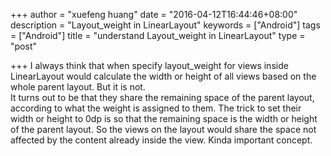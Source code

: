 +++
author = "xuefeng huang"
date = "2016-04-12T16:44:46+08:00"
description = "Layout_weight in LinearLayout"
keywords = ["Android"]
tags = ["Android"]
title = "understand Layout_weight in LinearLayout"
type = "post"

+++
I always think that when specify layout_weight for views inside LinearLayout would calculate the width or height of all views based on the whole parent layout. But it is not.  
It turns out to be that they share the remaining space of the parent layout, according to what the weight is assigned to them. The trick to set their width or height to 0dp is so that the remaining space is the width or height of the parent layout. So the views on the layout would share the space not affected by the content already inside the view. Kinda important concept.

